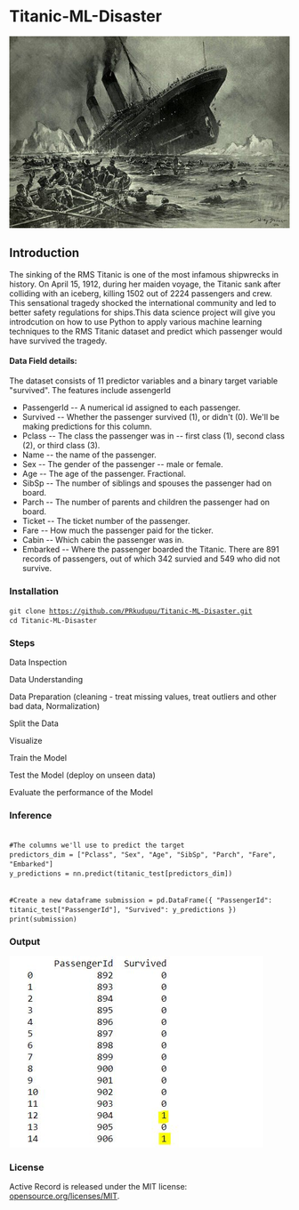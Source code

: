 # Titanic-ML-Disaster
![alt text](stower_titanic.jpg)
## Introduction
The sinking of the RMS Titanic is one of the most infamous shipwrecks in history. On April 15, 1912, during her maiden voyage, the Titanic sank after colliding with an iceberg, killing 1502 out of 2224 passengers and crew. This sensational tragedy shocked the international community and led to better safety regulations for ships.This data science project will give you introdcution on how to use Python to apply various machine learning techniques to the RMS Titanic dataset and predict which passenger would have survived the tragedy.

#### Data Field details:
The dataset consists of 11 predictor variables and a binary target variable "survived". The features include assengerId
* PassengerId -- A numerical id assigned to each passenger.
* Survived    -- Whether the passenger survived (1), or didn't (0). We'll be making predictions for this column.
* Pclass      -- The class the passenger was in -- first class (1), second class (2), or third class (3).
* Name        -- the name of the passenger.
* Sex         -- The gender of the passenger -- male or female.
* Age         -- The age of the passenger. Fractional.
* SibSp       -- The number of siblings and spouses the passenger had on board.
* Parch       -- The number of parents and children the passenger had on board.
* Ticket      -- The ticket number of the passenger.
* Fare        -- How much the passenger paid for the ticker.
* Cabin       -- Which cabin the passenger was in.
* Embarked    -- Where the passenger boarded the Titanic.
There are 891 records of passengers, out of which 342 survied and 549 who did not survive.
### Installation
<code>git clone https://github.com/PRkudupu/Titanic-ML-Disaster.git                                                                  </code>
<code>cd Titanic-ML-Disaster</code> 
### Steps 
Data Inspection

Data Understanding

Data Preparation (cleaning - treat missing values, treat outliers and other bad data, Normalization)

Split the Data

Visualize

Train the Model

Test the Model <a>(deploy on unseen data)
      
Evaluate the performance of the Model

### Inference
<code>
#The columns we'll use to predict the target
predictors_dim = ["Pclass", "Sex", "Age", "SibSp", "Parch", "Fare", "Embarked"]
y_predictions = nn.predict(titanic_test[predictors_dim])

#Create a new dataframe 
submission = pd.DataFrame({
        "PassengerId": titanic_test["PassengerId"],
        "Survived": y_predictions
    })
print(submission)
</code>
### Output
![alt text](op.JPG)
### License 
Active Record is released under the MIT license:
 <a href="https://opensource.org/licenses/MIT">opensource.org/licenses/MIT</a>.

